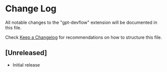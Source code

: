 # Change Log

All notable changes to the "gpt-devflow" extension will be documented in this file.

Check [Keep a Changelog](http://keepachangelog.com/) for recommendations on how to structure this file.

## [Unreleased]

- Initial release